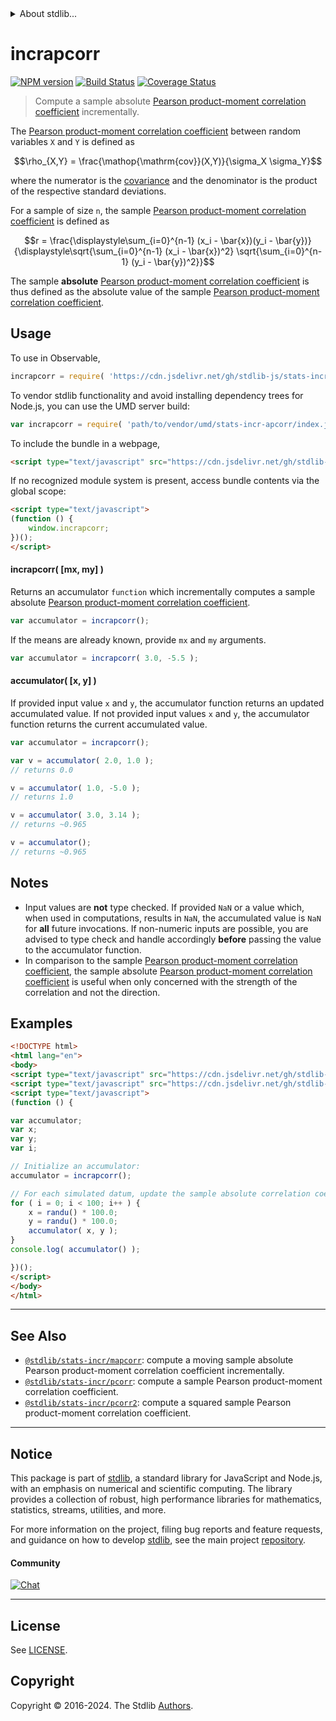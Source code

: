 <!--

@license Apache-2.0

Copyright (c) 2018 The Stdlib Authors.

Licensed under the Apache License, Version 2.0 (the "License");
you may not use this file except in compliance with the License.
You may obtain a copy of the License at

   http://www.apache.org/licenses/LICENSE-2.0

Unless required by applicable law or agreed to in writing, software
distributed under the License is distributed on an "AS IS" BASIS,
WITHOUT WARRANTIES OR CONDITIONS OF ANY KIND, either express or implied.
See the License for the specific language governing permissions and
limitations under the License.

-->


<details>
  <summary>
    About stdlib...
  </summary>
  <p>We believe in a future in which the web is a preferred environment for numerical computation. To help realize this future, we've built stdlib. stdlib is a standard library, with an emphasis on numerical and scientific computation, written in JavaScript (and C) for execution in browsers and in Node.js.</p>
  <p>The library is fully decomposable, being architected in such a way that you can swap out and mix and match APIs and functionality to cater to your exact preferences and use cases.</p>
  <p>When you use stdlib, you can be absolutely certain that you are using the most thorough, rigorous, well-written, studied, documented, tested, measured, and high-quality code out there.</p>
  <p>To join us in bringing numerical computing to the web, get started by checking us out on <a href="https://github.com/stdlib-js/stdlib">GitHub</a>, and please consider <a href="https://opencollective.com/stdlib">financially supporting stdlib</a>. We greatly appreciate your continued support!</p>
</details>

# incrapcorr

[![NPM version][npm-image]][npm-url] [![Build Status][test-image]][test-url] [![Coverage Status][coverage-image]][coverage-url] <!-- [![dependencies][dependencies-image]][dependencies-url] -->

> Compute a sample absolute [Pearson product-moment correlation coefficient][pearson-correlation] incrementally.

<section class="intro">

The [Pearson product-moment correlation coefficient][pearson-correlation] between random variables `X` and `Y` is defined as

<!-- <equation class="equation" label="eq:pearson_correlation_coefficient" align="center" raw="\rho_{X,Y} = \frac{\operatorname{cov}(X,Y)}{\sigma_X \sigma_Y}" alt="Equation for the Pearson product-moment correlation coefficient."> -->

```math
\rho_{X,Y} = \frac{\mathop{\mathrm{cov}}(X,Y)}{\sigma_X \sigma_Y}
```

<!-- <div class="equation" align="center" data-raw-text="\rho_{X,Y} = \frac{\operatorname{cov}(X,Y)}{\sigma_X \sigma_Y}" data-equation="eq:pearson_correlation_coefficient">
    <img src="https://cdn.jsdelivr.net/gh/stdlib-js/stdlib@80f96253bf726f33bc71d8eb68037ab203ae4cf9/lib/node_modules/@stdlib/stats/incr/apcorr/docs/img/equation_pearson_correlation_coefficient.svg" alt="Equation for the Pearson product-moment correlation coefficient.">
    <br>
</div> -->

<!-- </equation> -->

where the numerator is the [covariance][covariance] and the denominator is the product of the respective standard deviations.

For a sample of size `n`, the sample [Pearson product-moment correlation coefficient][pearson-correlation] is defined as

<!-- <equation class="equation" label="eq:sample_pearson_correlation_coefficient" align="center" raw="r = \frac{\displaystyle\sum_{i=0}^{n-1} (x_i - \bar{x})(y_i - \bar{y})}{\displaystyle\sqrt{\sum_{i=0}^{n-1} (x_i - \bar{x})^2} \sqrt{\sum_{i=0}^{n-1} (y_i - \bar{y})^2}}" alt="Equation for the sample Pearson product-moment correlation coefficient."> -->

```math
r = \frac{\displaystyle\sum_{i=0}^{n-1} (x_i - \bar{x})(y_i - \bar{y})}{\displaystyle\sqrt{\sum_{i=0}^{n-1} (x_i - \bar{x})^2} \sqrt{\sum_{i=0}^{n-1} (y_i - \bar{y})^2}}
```

<!-- <div class="equation" align="center" data-raw-text="r = \frac{\displaystyle\sum_{i=0}^{n-1} (x_i - \bar{x})(y_i - \bar{y})}{\displaystyle\sqrt{\sum_{i=0}^{n-1} (x_i - \bar{x})^2} \sqrt{\sum_{i=0}^{n-1} (y_i - \bar{y})^2}}" data-equation="eq:sample_pearson_correlation_coefficient">
    <img src="https://cdn.jsdelivr.net/gh/stdlib-js/stdlib@80f96253bf726f33bc71d8eb68037ab203ae4cf9/lib/node_modules/@stdlib/stats/incr/apcorr/docs/img/equation_sample_pearson_correlation_coefficient.svg" alt="Equation for the sample Pearson product-moment correlation coefficient.">
    <br>
</div> -->

<!-- </equation> -->

The sample **absolute** [Pearson product-moment correlation coefficient][pearson-correlation] is thus defined as the absolute value of the sample [Pearson product-moment correlation coefficient][pearson-correlation].

</section>

<!-- /.intro -->



<section class="usage">

## Usage

To use in Observable,

```javascript
incrapcorr = require( 'https://cdn.jsdelivr.net/gh/stdlib-js/stats-incr-apcorr@umd/browser.js' )
```

To vendor stdlib functionality and avoid installing dependency trees for Node.js, you can use the UMD server build:

```javascript
var incrapcorr = require( 'path/to/vendor/umd/stats-incr-apcorr/index.js' )
```

To include the bundle in a webpage,

```html
<script type="text/javascript" src="https://cdn.jsdelivr.net/gh/stdlib-js/stats-incr-apcorr@umd/browser.js"></script>
```

If no recognized module system is present, access bundle contents via the global scope:

```html
<script type="text/javascript">
(function () {
    window.incrapcorr;
})();
</script>
```

#### incrapcorr( \[mx, my] )

Returns an accumulator `function` which incrementally computes a sample absolute [Pearson product-moment correlation coefficient][pearson-correlation].

```javascript
var accumulator = incrapcorr();
```

If the means are already known, provide `mx` and `my` arguments.

```javascript
var accumulator = incrapcorr( 3.0, -5.5 );
```

#### accumulator( \[x, y] )

If provided input value `x` and `y`, the accumulator function returns an updated accumulated value. If not provided input values `x` and `y`, the accumulator function returns the current accumulated value.

```javascript
var accumulator = incrapcorr();

var v = accumulator( 2.0, 1.0 );
// returns 0.0

v = accumulator( 1.0, -5.0 );
// returns 1.0

v = accumulator( 3.0, 3.14 );
// returns ~0.965

v = accumulator();
// returns ~0.965
```

</section>

<!-- /.usage -->

<section class="notes">

## Notes

-   Input values are **not** type checked. If provided `NaN` or a value which, when used in computations, results in `NaN`, the accumulated value is `NaN` for **all** future invocations. If non-numeric inputs are possible, you are advised to type check and handle accordingly **before** passing the value to the accumulator function.
-   In comparison to the sample [Pearson product-moment correlation coefficient][pearson-correlation], the sample absolute [Pearson product-moment correlation coefficient][pearson-correlation] is useful when only concerned with the strength of the correlation and not the direction.

</section>

<!-- /.notes -->

<section class="examples">

## Examples

<!-- eslint no-undef: "error" -->

```html
<!DOCTYPE html>
<html lang="en">
<body>
<script type="text/javascript" src="https://cdn.jsdelivr.net/gh/stdlib-js/random-base-randu@umd/browser.js"></script>
<script type="text/javascript" src="https://cdn.jsdelivr.net/gh/stdlib-js/stats-incr-apcorr@umd/browser.js"></script>
<script type="text/javascript">
(function () {

var accumulator;
var x;
var y;
var i;

// Initialize an accumulator:
accumulator = incrapcorr();

// For each simulated datum, update the sample absolute correlation coefficient...
for ( i = 0; i < 100; i++ ) {
    x = randu() * 100.0;
    y = randu() * 100.0;
    accumulator( x, y );
}
console.log( accumulator() );

})();
</script>
</body>
</html>
```

</section>

<!-- /.examples -->

<!-- Section for related `stdlib` packages. Do not manually edit this section, as it is automatically populated. -->

<section class="related">

* * *

## See Also

-   <span class="package-name">[`@stdlib/stats-incr/mapcorr`][@stdlib/stats/incr/mapcorr]</span><span class="delimiter">: </span><span class="description">compute a moving sample absolute Pearson product-moment correlation coefficient incrementally.</span>
-   <span class="package-name">[`@stdlib/stats-incr/pcorr`][@stdlib/stats/incr/pcorr]</span><span class="delimiter">: </span><span class="description">compute a sample Pearson product-moment correlation coefficient.</span>
-   <span class="package-name">[`@stdlib/stats-incr/pcorr2`][@stdlib/stats/incr/pcorr2]</span><span class="delimiter">: </span><span class="description">compute a squared sample Pearson product-moment correlation coefficient.</span>

</section>

<!-- /.related -->

<!-- Section for all links. Make sure to keep an empty line after the `section` element and another before the `/section` close. -->


<section class="main-repo" >

* * *

## Notice

This package is part of [stdlib][stdlib], a standard library for JavaScript and Node.js, with an emphasis on numerical and scientific computing. The library provides a collection of robust, high performance libraries for mathematics, statistics, streams, utilities, and more.

For more information on the project, filing bug reports and feature requests, and guidance on how to develop [stdlib][stdlib], see the main project [repository][stdlib].

#### Community

[![Chat][chat-image]][chat-url]

---

## License

See [LICENSE][stdlib-license].


## Copyright

Copyright &copy; 2016-2024. The Stdlib [Authors][stdlib-authors].

</section>

<!-- /.stdlib -->

<!-- Section for all links. Make sure to keep an empty line after the `section` element and another before the `/section` close. -->

<section class="links">

[npm-image]: http://img.shields.io/npm/v/@stdlib/stats-incr-apcorr.svg
[npm-url]: https://npmjs.org/package/@stdlib/stats-incr-apcorr

[test-image]: https://github.com/stdlib-js/stats-incr-apcorr/actions/workflows/test.yml/badge.svg?branch=v0.2.1
[test-url]: https://github.com/stdlib-js/stats-incr-apcorr/actions/workflows/test.yml?query=branch:v0.2.1

[coverage-image]: https://img.shields.io/codecov/c/github/stdlib-js/stats-incr-apcorr/main.svg
[coverage-url]: https://codecov.io/github/stdlib-js/stats-incr-apcorr?branch=main

<!--

[dependencies-image]: https://img.shields.io/david/stdlib-js/stats-incr-apcorr.svg
[dependencies-url]: https://david-dm.org/stdlib-js/stats-incr-apcorr/main

-->

[chat-image]: https://img.shields.io/gitter/room/stdlib-js/stdlib.svg
[chat-url]: https://app.gitter.im/#/room/#stdlib-js_stdlib:gitter.im

[stdlib]: https://github.com/stdlib-js/stdlib

[stdlib-authors]: https://github.com/stdlib-js/stdlib/graphs/contributors

[umd]: https://github.com/umdjs/umd
[es-module]: https://developer.mozilla.org/en-US/docs/Web/JavaScript/Guide/Modules

[deno-url]: https://github.com/stdlib-js/stats-incr-apcorr/tree/deno
[deno-readme]: https://github.com/stdlib-js/stats-incr-apcorr/blob/deno/README.md
[umd-url]: https://github.com/stdlib-js/stats-incr-apcorr/tree/umd
[umd-readme]: https://github.com/stdlib-js/stats-incr-apcorr/blob/umd/README.md
[esm-url]: https://github.com/stdlib-js/stats-incr-apcorr/tree/esm
[esm-readme]: https://github.com/stdlib-js/stats-incr-apcorr/blob/esm/README.md
[branches-url]: https://github.com/stdlib-js/stats-incr-apcorr/blob/main/branches.md

[stdlib-license]: https://raw.githubusercontent.com/stdlib-js/stats-incr-apcorr/main/LICENSE

[pearson-correlation]: https://en.wikipedia.org/wiki/Pearson_correlation_coefficient

[covariance]: https://en.wikipedia.org/wiki/Covariance

<!-- <related-links> -->

[@stdlib/stats/incr/mapcorr]: https://github.com/stdlib-js/stats-incr-mapcorr/tree/umd

[@stdlib/stats/incr/pcorr]: https://github.com/stdlib-js/stats-incr-pcorr/tree/umd

[@stdlib/stats/incr/pcorr2]: https://github.com/stdlib-js/stats-incr-pcorr2/tree/umd

<!-- </related-links> -->

</section>

<!-- /.links -->
